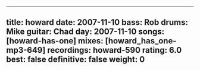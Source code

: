 
---
title: howard
date: 2007-11-10
bass:	Rob
drums:	Mike
guitar:	Chad
day: 2007-11-10
songs: [howard-has-one]
mixes: [howard_has_one-mp3-649]
recordings: howard-590
rating: 6.0
best: false
definitive: false
weight: 0
---
